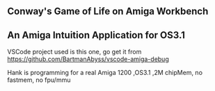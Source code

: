 ## Conway's Game of Life on Amiga Workbench
## An Amiga Intuition Application for OS3.1

VSCode project used is this one, go get it from
https://github.com/BartmanAbyss/vscode-amiga-debug


Hank is programming for a real Amiga 1200 ,OS3.1 ,2M chipMem, no fastmem, no fpu/mmu

